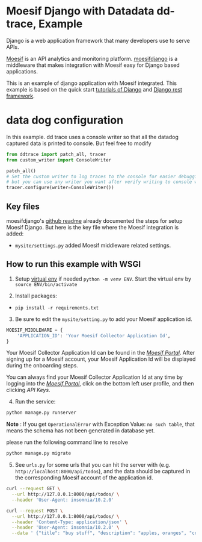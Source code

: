 # Moesif Django with Datadata dd-trace, Example

Django is a web application framework that many developers use to serve APIs.

[Moesif](https://www.moesif.com) is an API analytics and monitoring platform. [moesifdjango](https://github.com/Moesif/moesifdjango)
is a middleware that makes integration with Moesif easy for Django based applications.

This is an example of django application with Moesif integrated. This example is based
on the quick start [tutorials of Django](https://docs.djangoproject.com/en/1.11/intro/) and [Django rest framework](http://www.django-rest-framework.org/#quickstart).

# data dog configuration

In this example. dd trace uses a console writer so that all the datadog captured data is printed to console. But feel free to modify

```python
from ddtrace import patch_all, tracer
from custom_writer import ConsoleWriter

patch_all()
# Set the custom writer to log traces to the console for easier debugging
# but you can use any writer you want after verify writing to console works.
tracer.configure(writer=ConsoleWriter())

```


## Key files

moesifdjango's [github readme](https://github.com/Moesif/moesifdjango) already documented
the steps for setup Moesif Django. But here is the key file where the Moesif integration is added:

- `mysite/settings.py` added Moesif middleware related settings.

## How to run this example with WSGI

1. Setup [virtual env](https://docs.python.org/3.10/library/venv.html) if needed `python -m venv ENV`. Start the virtual env by `source ENV/bin/activate`

2. Install packages:
* `pip install -r requirements.txt`

3. Be sure to edit the `mysite/setting.py` to add your Moesif application id.

  ```python
  MOESIF_MIDDLEWARE = {
      'APPLICATION_ID': 'Your Moesif Collector Application Id',
  }
  ```

Your Moesif Collector Application Id can be found in the [_Moesif Portal_](https://www.moesif.com/).
After signing up for a Moesif account, your Moesif Application Id will be displayed during the onboarding steps.

You can always find your Moesif Collector Application Id at any time by logging
into the [_Moesif Portal_](https://www.moesif.com/), click on the bottom left user profile,
and then clicking _API Keys_.

4. Run the service:

```bash
python manage.py runserver
```

**Note** : If you get `OperationalError` with Exception Value: `no such table`, that means the schema has not been generated in database yet.

please run the following command line to resolve
```bash
python manage.py migrate
```

5. See `urls.py` for some urls that you can hit the server with
(e.g. `http://localhost:8000/api/todos`), and the data
should be captured in the corresponding Moesif account of the application id.

```bash
curl --request GET \
  --url http://127.0.0.1:8000/api/todos/ \
  --header 'User-Agent: insomnia/10.2.0'
```

```bash
curl --request POST \
  --url http://127.0.0.1:8000/api/todos/ \
  --header 'Content-Type: application/json' \
  --header 'User-Agent: insomnia/10.2.0' \
  --data ' {"title": "buy stuff", "description": "apples, oranges", "completed": false}'
```

